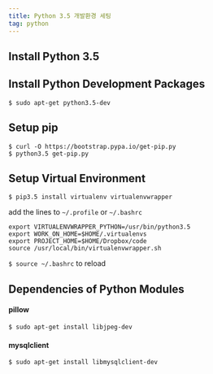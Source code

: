 ```yaml
---
title: Python 3.5 개발환경 세팅
tag: python
---
```

## Install Python 3.5

## Install Python Development Packages
```
$ sudo apt-get python3.5-dev
```

## Setup pip
```
$ curl -O https://bootstrap.pypa.io/get-pip.py
$ python3.5 get-pip.py
```

## Setup Virtual Environment
```
$ pip3.5 install virtualenv virtualenvwrapper
```

add the lines to `~/.profile` or `~/.bashrc`

```
export VIRTUALENVWRAPPER_PYTHON=/usr/bin/python3.5
export WORK_ON_HOME=$HOME/.virtualenvs
export PROJECT_HOME=$HOME/Dropbox/code
source /usr/local/bin/virtualenvwrapper.sh
```

`$ source ~/.bashrc` to reload

## Dependencies of Python Modules

#### pillow
```
$ sudo apt-get install libjpeg-dev
```

#### mysqlclient
```
$ sudo apt-get install libmysqlclient-dev
```
